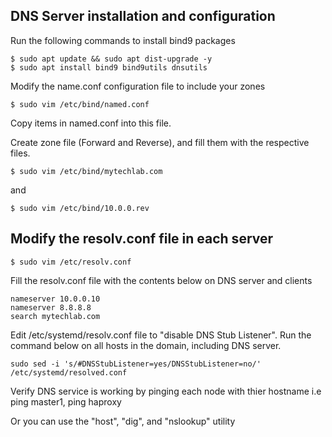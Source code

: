 ## DNS Server installation and configuration

Run the following commands to install bind9 packages
```
$ sudo apt update && sudo apt dist-upgrade -y
$ sudo apt install bind9 bind9utils dnsutils
```

Modify the name.conf configuration file to include your zones
```
$ sudo vim /etc/bind/named.conf
```
Copy items in named.conf into this file.

Create zone file (Forward and Reverse), and fill them with the respective files.
```
$ sudo vim /etc/bind/mytechlab.com
```
and
```
$ sudo vim /etc/bind/10.0.0.rev
```

## Modify the resolv.conf file in each server

`$ sudo vim /etc/resolv.conf`

Fill the resolv.conf file with the contents below on DNS server and clients
```
nameserver 10.0.0.10
nameserver 8.8.8.8
search mytechlab.com
```
Edit /etc/systemd/resolv.conf file to "disable DNS Stub Listener".
Run the command below on all hosts in the domain, including DNS server.
```
sudo sed -i 's/#DNSStubListener=yes/DNSStubListener=no/' /etc/systemd/resolved.conf 
```
Verify DNS service is working by pinging each node with thier hostname
i.e ping master1, ping haproxy

Or you can use the "host",  "dig", and "nslookup" utility


